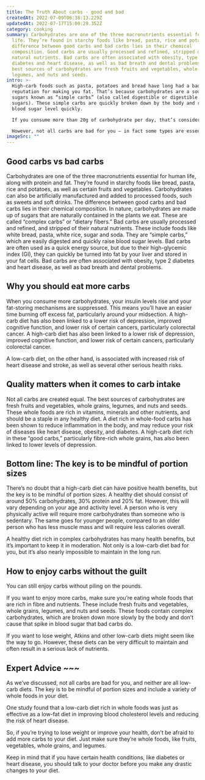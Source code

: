 ```yaml
---
title: The Truth About carbs - good and bad
createdAt: 2022-07-09T06:38:13.229Z
updatedAt: 2022-07-17T15:00:29.352Z
category: cooking
summary: Carbohydrates are one of the three macronutrients essential for human
  life. They’re found in starchy foods like bread, pasta, rice and potatoes. The
  difference between good carbs and bad carbs lies in their chemical
  composition. Good carbs are usually processed and refined, stripped of their
  natural nutrients. Bad carbs are often associated with obesity, type 2
  diabetes and heart disease, as well as bad breath and dental problems. The
  best sources of carbohydrates are fresh fruits and vegetables, whole grains,
  legumes, and nuts and seeds.
intro: >-
  High-carb foods such as pasta, potatoes and bread have long had a bad
  reputation for making you fat. That’s because carbohydrates are a source of
  sugars known as “simple carbs” (also called digestible or digestible natural
  sugars). These simple carbs are quickly broken down by the body and raise your
  blood sugar level quickly. 

  If you consume more than 20g of carbohydrate per day, that’s considered high intake. High intake of carbohydrates can lead to an excess production of glycogen in the liver, which is converted to fat and stored in adipose tissue, particularly around the belly. Once these fats reach dangerous levels they trigger the production of stress hormones like cortisol which has been linked to insulin resistance, high cholesterol, obesity and fatty liver disease. 

  However, not all carbs are bad for you – in fact some types are essential for good health. Here’s how to tell the difference...
imageSrc: ""
---
```


## Good carbs vs bad carbs

Carbohydrates are one of the three macronutrients essential for human life, along with protein and fat. They’re found in starchy foods like bread, pasta, rice and potatoes, as well as certain fruits and vegetables. Carbohydrates can also be artificially manufactured and added to processed foods, such as sweets and soft drinks.
The difference between good carbs and bad carbs lies in their chemical composition. In nature, carbohydrates are made up of sugars that are naturally contained in the plants we eat. These are called “complex carbs” or “dietary fibers.”
Bad carbs are usually processed and refined, and stripped of their natural nutrients. These include foods like white bread, pasta, white rice, sugar and soda. They are “simple carbs,” which are easily digested and quickly raise blood sugar levels.
Bad carbs are often used as a quick energy source, but due to their high-glycemic index (GI), they can quickly be turned into fat by your liver and stored in your fat cells.
Bad carbs are often associated with obesity, type 2 diabetes and heart disease, as well as bad breath and dental problems. 
## Why you should eat more carbs

When you consume more carbohydrates, your insulin levels rise and your fat-storing mechanisms are suppressed. This means you’ll have an easier time burning off excess fat, particularly around your midsection.
A high-carb diet has also been linked to a lower risk of depression, improved cognitive function, and lower risk of certain cancers, particularly colorectal cancer.
A high-carb diet has also been linked to a lower risk of depression, improved cognitive function, and lower risk of certain cancers, particularly colorectal cancer.

A low-carb diet, on the other hand, is associated with increased risk of heart disease and stroke, as well as several other serious health risks. 

## Quality matters when it comes to carb intake

Not all carbs are created equal. The best sources of carbohydrates are fresh fruits and vegetables, whole grains, legumes, and nuts and seeds. These whole foods are rich in vitamins, minerals and other nutrients, and should be a staple in any healthy diet.
A diet rich in whole-food carbs has been shown to reduce inflammation in the body, and may reduce your risk of diseases like heart disease, obesity, and diabetes.
A high-carb diet rich in these “good carbs,” particularly fibre-rich whole grains, has also been linked to lower levels of depression.

## Bottom line: The key is to be mindful of portion sizes

There’s no doubt that a high-carb diet can have positive health benefits, but the key is to be mindful of portion sizes.
A healthy diet should consist of around 50% carbohydrates, 30% protein and 20% fat. However, this will vary depending on your age and activity level.
A person who is very physically active will require more carbohydrates than someone who is sedentary. The same goes for younger people, compared to an older person who has less muscle mass and will require less calories overall.

A healthy diet rich in complex carbohydrates has many health benefits, but it’s important to keep it in moderation. Not only is a low-carb diet bad for you, but it’s also nearly impossible to maintain in the long run.

## How to enjoy carbs without the guilt

You can still enjoy carbs without piling on the pounds.

If you want to enjoy more carbs, make sure you’re eating whole foods that are rich in fibre and nutrients. These include fresh fruits and vegetables, whole grains, legumes, and nuts and seeds. These foods contain complex carbohydrates, which are broken down more slowly by the body and don’t cause that spike in blood sugar that bad carbs do.

If you want to lose weight, Atkins and other low-carb diets might seem like the way to go. However, these diets can be very difficult to maintain and often result in a serious lack of nutrients.

## Expert Advice ~~~

As we’ve discussed, not all carbs are bad for you, and neither are all low-carb diets. The key is to be mindful of portion sizes and include a variety of whole foods in your diet.

One study found that a low-carb diet rich in whole foods was just as effective as a low-fat diet in improving blood cholesterol levels and reducing the risk of heart disease.

So, if you’re trying to lose weight or improve your health, don’t be afraid to add more carbs to your diet. Just make sure they’re whole foods, like fruits, vegetables, whole grains, and legumes.

Keep in mind that if you have certain health conditions, like diabetes or heart disease, you should talk to your doctor before you make any drastic changes to your diet.
